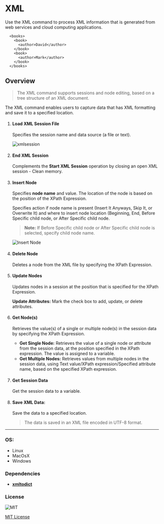 # XML

 Use the XML command to process XML information that is generated from web services and cloud computing applications.
```
  <books>
    <book>
      <author>David</author>
    </book>
    <book>
      <author>Mark</author>
    </book>
  </books>
```
## Overview

>The XML command supports sessions and node editing, based on a tree structure of an XML document. 


The XML command enables users to capture data that has XML formatting and save it to a specified location.


1. #### Load XML Session File
    Specifies the session name and data source (a file or text).
    
    ![xmlsession](example/xmlsession.png)

2. #### End XML Session
    Complements the **Start XML Session** operation by closing an open XML session - Clean memory.

3. #### Insert Node
    Specifies **node name** and value. The location of the node is based on the position of the XPath Expression.
    
    Specifies action if node name is present (Insert It Anyways, Skip It, or Overwrite It) and where to insert node location (Beginning, End, Before Specific child node, or After Specific child node.

    >**Note:** If Before Specific child node or After Specific child node is selected, specify child node name.
    
    ![Insert Node](example/insertNodeXML.png)

4. #### Delete Node
    Deletes a node  from the XML file by specifying the XPath Expression.

5. #### Update Nodes
    Updates nodes in a session at the position that is specified for the XPath Expression.

    **Update Attributes:** Mark the check box to add, update, or delete attributes.

6. #### Get Node(s)
    Retrieves the value(s) of a single or multiple node(s) in the session data by specifying the XPath Expression.
    - **Get Single Node:** Retrieves the value of a single node or attribute from the session data, at the position specified in the XPath expression. The value is assigned to a variable.
    - **Get Multiple Nodes:** Retrieves values from multiple nodes in the session data, using Text value/XPath expression/Specified attribute name, based on the specified XPath expression.


7. #### Get Session Data
    Get the session data to a variable.

8. #### Save XML Data: 
    Save the data to a specified location.
    >The data is saved in an XML file encoded in UTF-8 format.
    

----

### OS:
  - Linux
  - MacOsX
  - Windows

### Dependencies
- [**xmltodict**](https://pypi.org/project/xmltodict/)
        

### License

![MIT](https://camo.githubusercontent.com/107590fac8cbd65071396bb4d04040f76cde5bde/687474703a2f2f696d672e736869656c64732e696f2f3a6c6963656e73652d6d69742d626c75652e7376673f7374796c653d666c61742d737175617265) 

[MIT License](http://opensource.org/licenses/mit-license.ph)
